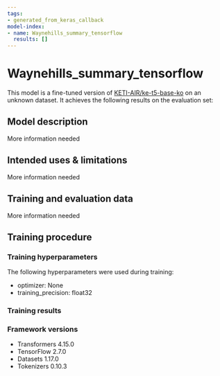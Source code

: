 ```yaml
---
tags:
- generated_from_keras_callback
model-index:
- name: Waynehills_summary_tensorflow
  results: []
---
```


<!-- This model card has been generated automatically according to the information Keras had access to. You should
probably proofread and complete it, then remove this comment. -->

# Waynehills_summary_tensorflow

This model is a fine-tuned version of [KETI-AIR/ke-t5-base-ko](https://huggingface.co/KETI-AIR/ke-t5-base-ko) on an unknown dataset.
It achieves the following results on the evaluation set:


## Model description

More information needed

## Intended uses & limitations

More information needed

## Training and evaluation data

More information needed

## Training procedure

### Training hyperparameters

The following hyperparameters were used during training:
- optimizer: None
- training_precision: float32

### Training results



### Framework versions

- Transformers 4.15.0
- TensorFlow 2.7.0
- Datasets 1.17.0
- Tokenizers 0.10.3
